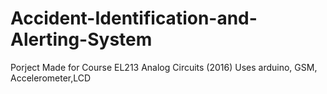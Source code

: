 # Accident-Identification-and-Alerting-System

Porject Made for Course EL213 Analog Circuits (2016) 
Uses arduino, GSM, Accelerometer,LCD 
